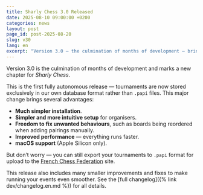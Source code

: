 ```yaml
---
title: Sharly Chess 3.0 Released
date: 2025-08-10 09:00:00 +0200
categories: news
layout: post
page_id: post-2025-08-20
slug: v30
lang: en
excerpt: "Version 3.0 — the culmination of months of development — brings full autonomy from the .papi format, macOS support, a smoother setup process, and significant performance improvements."
---
```


Version 3.0 is the culmination of months of development and marks a new chapter for _Sharly Chess_.

This is the first fully autonomous release — tournaments are now stored exclusively in our own database format rather than `.papi` files.
This major change brings several advantages:

- **Much simpler installation**.
- **Simpler and more intuitive setup** for organisers.
- **Freedom to fix unwanted behaviours**, such as boards being reordered when adding pairings manually.
- **Improved performance** — everything runs faster.
- **macOS support** (Apple Silicon only).

But don’t worry — you can still export your tournaments to `.papi` format for upload to the [French Chess Federation](https://www.echecs.asso.fr) site.

This release also includes many smaller improvements and fixes to make running your events even smoother.
See the [full changelog]({% link dev/changelog.en.md %}) for all details.
